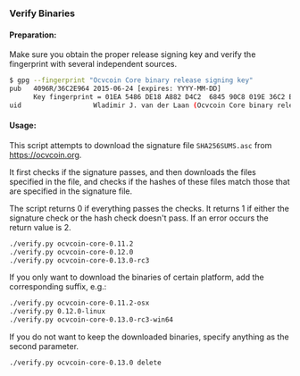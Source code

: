 ### Verify Binaries

#### Preparation:

Make sure you obtain the proper release signing key and verify the fingerprint with several independent sources.

```sh
$ gpg --fingerprint "Ocvcoin Core binary release signing key"
pub   4096R/36C2E964 2015-06-24 [expires: YYYY-MM-DD]
      Key fingerprint = 01EA 5486 DE18 A882 D4C2  6845 90C8 019E 36C2 E964
uid                  Wladimir J. van der Laan (Ocvcoin Core binary release signing key) <laanwj@gmail.com>
```

#### Usage:

This script attempts to download the signature file `SHA256SUMS.asc` from https://ocvcoin.org.

It first checks if the signature passes, and then downloads the files specified in the file, and checks if the hashes of these files match those that are specified in the signature file.

The script returns 0 if everything passes the checks. It returns 1 if either the signature check or the hash check doesn't pass. If an error occurs the return value is 2.


```sh
./verify.py ocvcoin-core-0.11.2
./verify.py ocvcoin-core-0.12.0
./verify.py ocvcoin-core-0.13.0-rc3
```

If you only want to download the binaries of certain platform, add the corresponding suffix, e.g.:

```sh
./verify.py ocvcoin-core-0.11.2-osx
./verify.py 0.12.0-linux
./verify.py ocvcoin-core-0.13.0-rc3-win64
```

If you do not want to keep the downloaded binaries, specify anything as the second parameter.

```sh
./verify.py ocvcoin-core-0.13.0 delete
```
